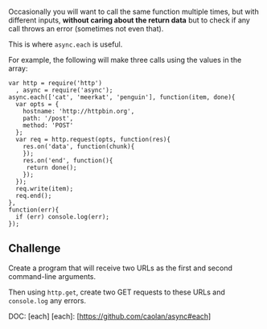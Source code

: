 Occasionally you will want to call the same function multiple times, but with
different inputs, **without caring about the return data** but to check if any call
throws an error (sometimes not even that).

This is where `async.each` is useful.

For example, the following will make three calls using the values in the array:

```
var http = require('http')
  , async = require('async');
async.each(['cat', 'meerkat', 'penguin'], function(item, done){
  var opts = {
    hostname: 'http://httpbin.org',
    path: '/post',
    method: 'POST'
  };
  var req = http.request(opts, function(res){
    res.on('data', function(chunk){
    });
    res.on('end', function(){
     return done();
    });
  });
  req.write(item);
  req.end();
},
function(err){
  if (err) console.log(err);
});
```

## Challenge

Create a program that will receive two URLs as the first and second command-line
arguments.

Then using `http.get`, create two GET requests to these URLs and `console.log`
any errors.

DOC: [each]
[each]: [https://github.com/caolan/async#each]